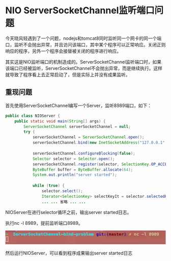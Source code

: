# NIO ServerSocketChannel监听端口问题

今天晓风轻遇到了一个问题，nodejs和tomcat8同时监听同一个网卡的同一个端口，监听不会抛出异常，并且访问该端口，其中某个程序可以正常响应。关闭正则响应的程序，另外一个程序会接替被关闭的程序进行响应。

其实这是NIO监听端口的机制造成的。ServerSocketChannel监听端口时，如果该端口已经被监听，ServerSocketChannel不会抛出异常，而是继续执行。这样就导致了程序看上去正常启动了，但是实际上并没有成果监听。

## 重现问题

首先使用ServerSocketChannel编写一个Server，监听8989端口，如下：

```java
public class NIOServer {
    public static void main(String[] args) {
        ServerSocketChannel serverSocketChannel = null;
        try {
            serverSocketChannel = ServerSocketChannel.open();
            serverSocketChannel.bind(new InetSocketAddress("127.0.0.1", 8989));

            serverSocketChannel.configureBlocking(false);
            Selector selector = Selector.open();
            serverSocketChannel.register(selector, SelectionKey.OP_ACCEPT);
            ByteBuffer buffer = ByteBuffer.allocate(64);
            System.out.println("server started");

            while (true) {
                selector.select();
                Iterator<SelectionKey> selectKeyIt = selector.selectedKeys().iterator();
                ... ... 省略 ... ...
```

NIOServer在进行selector循环之前，输出server started日志。

执行nc -l 8989，提前监听端口8989。

![](/assets/nc)

然后运行NIOServer，可以看到程序成果输出server started日志



 

